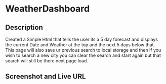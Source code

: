 # WeatherDashboard

## Description

Created a Simple Html that tells the user its a 5 day forecast and displays the current Date and Weather at the top and the next 5 days below that. This page will also save ur previous search to local storage and then if you wish to search a new city you can clear the search and start again but that search will still be there next page load.

## Screenshot and Live URL
